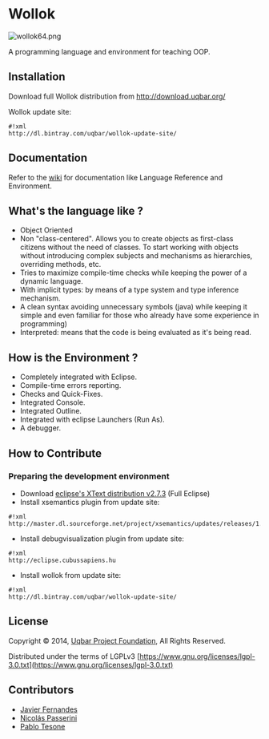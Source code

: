 # Wollok #
![wollok64.png](https://bitbucket.org/repo/annz6R/images/1431350970-wollok64.png)

A programming language and environment for teaching OOP.

## Installation ##
Download full Wollok distribution from http://download.uqbar.org/

Wollok update site:
```
#!xml
http://dl.bintray.com/uqbar/wollok-update-site/
```

## Documentation ##

Refer to the [wiki](wollok/wiki/Home) for documentation like Language Reference and Environment.

## What's the language like ? ##

* Object Oriented
* Non "class-centered". Allows you to create objects as first-class citizens without the need of classes. To start working with objects without introducing complex subjects and mechanisms as hierarchies, overriding methods, etc.
* Tries to maximize compile-time checks while keeping the power of a dynamic language.
* With implicit types: by means of a type system and type inference mechanism.
* A clean syntax avoiding unnecessary symbols (java) while keeping it simple and even familiar for those who already have some experience in programming) 
* Interpreted: means that the code is being evaluated as it's being read.

## How is the Environment ? ##

* Completely integrated with Eclipse.
* Compile-time errors reporting.
* Checks and Quick-Fixes.
* Integrated Console.
* Integrated Outline.
* Integrated with eclipse Launchers (Run As).
* A debugger.

## How to Contribute ##
### Preparing the development environment ###

 * Download [eclipse's XText distribution v2.7.3](http://www.eclipse.org/Xtext/download.html) (Full Eclipse)
 * Install xsemantics plugin from update site:
```
#!xml
http://master.dl.sourceforge.net/project/xsemantics/updates/releases/1.7
```
 * Install debugvisualization plugin from update site:
```
#!xml
http://eclipse.cubussapiens.hu
```
 * Install wollok from update site: 
```
#!xml
http://dl.bintray.com/uqbar/wollok-update-site/
```

## License ##

Copyright © 2014, [Uqbar Project Foundation](http://www.uqbar-project.org/), All Rights Reserved.

Distributed under the terms of LGPLv3
[https://www.gnu.org/licenses/lgpl-3.0.txt](https://www.gnu.org/licenses/lgpl-3.0.txt)

## Contributors ##

* [Javier Fernandes](http://ar.linkedin.com/pub/javier-fernandes/4/441/14/)
* [Nicolás Passerini](http://ar.linkedin.com/in/nicolaspasserini)
* [Pablo Tesone](http://ar.linkedin.com/in/tesonep)

